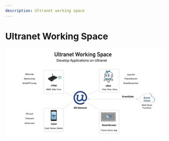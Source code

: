 ```yaml
---
description: Ultranet working space
---
```


# Ultranet Working Space

![](.gitbook/assets/ult_3.jpg)



